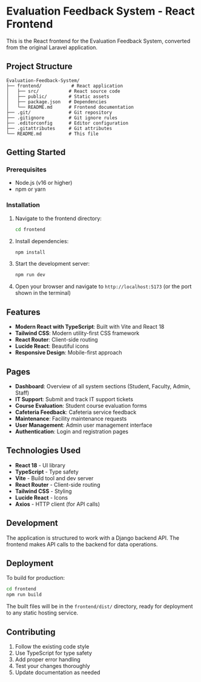 # Evaluation Feedback System - React Frontend

This is the React frontend for the Evaluation Feedback System, converted from the original Laravel application.

## Project Structure

```
Evaluation-Feedback-System/
├── frontend/           # React application
│   ├── src/           # React source code
│   ├── public/        # Static assets
│   ├── package.json   # Dependencies
│   └── README.md      # Frontend documentation
├── .git/              # Git repository
├── .gitignore         # Git ignore rules
├── .editorconfig      # Editor configuration
├── .gitattributes     # Git attributes
└── README.md          # This file
```

## Getting Started

### Prerequisites

- Node.js (v16 or higher)
- npm or yarn

### Installation

1. Navigate to the frontend directory:
   ```bash
   cd frontend
   ```

2. Install dependencies:
   ```bash
   npm install
   ```

3. Start the development server:
   ```bash
   npm run dev
   ```

4. Open your browser and navigate to `http://localhost:5173` (or the port shown in the terminal)

## Features

- **Modern React with TypeScript**: Built with Vite and React 18
- **Tailwind CSS**: Modern utility-first CSS framework
- **React Router**: Client-side routing
- **Lucide React**: Beautiful icons
- **Responsive Design**: Mobile-first approach

## Pages

- **Dashboard**: Overview of all system sections (Student, Faculty, Admin, Staff)
- **IT Support**: Submit and track IT support tickets
- **Course Evaluation**: Student course evaluation forms
- **Cafeteria Feedback**: Cafeteria service feedback
- **Maintenance**: Facility maintenance requests
- **User Management**: Admin user management interface
- **Authentication**: Login and registration pages

## Technologies Used

- **React 18** - UI library
- **TypeScript** - Type safety
- **Vite** - Build tool and dev server
- **React Router** - Client-side routing
- **Tailwind CSS** - Styling
- **Lucide React** - Icons
- **Axios** - HTTP client (for API calls)

## Development

The application is structured to work with a Django backend API. The frontend makes API calls to the backend for data operations.

## Deployment

To build for production:

```bash
cd frontend
npm run build
```

The built files will be in the `frontend/dist/` directory, ready for deployment to any static hosting service.

## Contributing

1. Follow the existing code style
2. Use TypeScript for type safety
3. Add proper error handling
4. Test your changes thoroughly
5. Update documentation as needed

